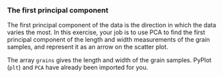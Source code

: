 ### The first principal component

The first principal component of the data is the direction in which the data varies the most. In this exercise, your job is to use PCA to find the first principal component of the length and width measurements of the grain samples, and represent it as an arrow on the scatter plot.

The array `grains` gives the length and width of the grain samples. PyPlot (`plt`) and `PCA` have already been imported for you.
